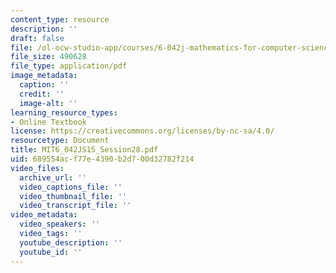 ```yaml
---
content_type: resource
description: ''
draft: false
file: /ol-ocw-studio-app/courses/6-042j-mathematics-for-computer-science-spring-2015/mit6_042js15_session28.pdf
file_size: 490628
file_type: application/pdf
image_metadata:
  caption: ''
  credit: ''
  image-alt: ''
learning_resource_types:
- Online Textbook
license: https://creativecommons.org/licenses/by-nc-sa/4.0/
resourcetype: Document
title: MIT6_042JS15_Session28.pdf
uid: 689554ac-f77e-4390-b2d7-00d32782f214
video_files:
  archive_url: ''
  video_captions_file: ''
  video_thumbnail_file: ''
  video_transcript_file: ''
video_metadata:
  video_speakers: ''
  video_tags: ''
  youtube_description: ''
  youtube_id: ''
---
```

